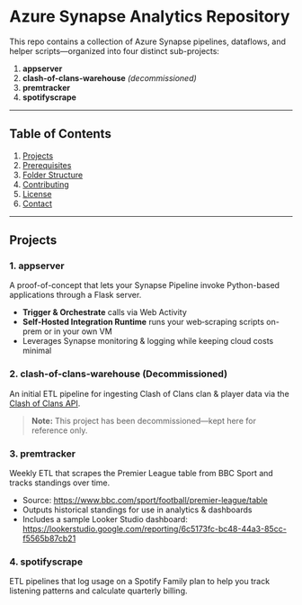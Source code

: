 # Azure Synapse Analytics Repository

This repo contains a collection of Azure Synapse pipelines, dataflows, and helper scripts—organized into four distinct sub-projects:

1. **appserver**  
2. **clash-of-clans-warehouse** _(decommissioned)_  
3. **premtracker**  
4. **spotifyscrape**  

---

## Table of Contents

1. [Projects](#projects)  
2. [Prerequisites](#prerequisites)  
5. [Folder Structure](#folder-structure)  
6. [Contributing](#contributing)  
7. [License](#license)  
8. [Contact](#contact)  

---

## Projects

### 1. appserver  
A proof-of-concept that lets your Synapse Pipeline invoke Python-based applications through a Flask server.  
- **Trigger & Orchestrate** calls via Web Activity  
- **Self-Hosted Integration Runtime** runs your web‐scraping scripts on-prem or in your own VM  
- Leverages Synapse monitoring & logging while keeping cloud costs minimal  

### 2. clash-of-clans-warehouse (Decommissioned)  
An initial ETL pipeline for ingesting Clash of Clans clan & player data via the [Clash of Clans API](https://developer.clashofclans.com/#/).  
> **Note:** This project has been decommissioned—kept here for reference only.

### 3. premtracker  
Weekly ETL that scrapes the Premier League table from BBC Sport and tracks standings over time.  
- Source: https://www.bbc.com/sport/football/premier-league/table  
- Outputs historical standings for use in analytics & dashboards  
- Includes a sample Looker Studio dashboard:  
  https://lookerstudio.google.com/reporting/6c5173fc-bc48-44a3-85cc-f5565b87cb21

### 4. spotifyscrape  
ETL pipelines that log usage on a Spotify Family plan to help you track listening patterns and calculate quarterly billing.
